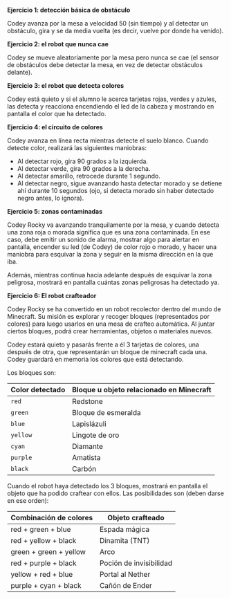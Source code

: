 **Ejercicio 1: detección básica de obstáculo**

Codey avanza por la mesa a velocidad 50 (sin tiempo) y al detectar un obstáculo, gira y se da media vuelta (es decir, vuelve por donde ha venido).

**Ejercicio 2: el robot que nunca cae**

Codey se mueve aleatoriamente por la mesa pero nunca se cae (el sensor de obstáculos debe detectar la mesa, en vez de detectar obstáculos delante).

**Ejercicio 3: el robot que detecta colores**

Codey está quieto y si el alumno le acerca tarjetas rojas, verdes y azules, las detecta y reacciona encendiendo el led de la cabeza y mostrando en pantalla el color que ha detectado.

**Ejercicio 4: el circuito de colores**

Codey avanza en línea recta mientras detecte el suelo blanco. Cuando detecte color, realizará las siguientes maniobras:
- Al detectar rojo, gira 90 grados a la izquierda.
- Al detectar verde, gira 90 grados a la derecha.
- Al detectar amarillo, retrocede durante 1 segundo.
- Al detectar negro, sigue avanzando hasta detectar morado y se detiene ahí durante 10 segundos (ojo, si detecta morado sin haber detectado negro antes, lo ignora).

**Ejercicio 5: zonas contaminadas**

Codey Rocky va avanzando tranquilamente por la mesa, y cuando detecta una zona roja o morada significa que es una zona contaminada. En ese caso, debe emitir un sonido de alarma, mostrar algo para alertar en pantalla, encender su led (de Codey) de color rojo o morado, y hacer una maniobra para esquivar la zona y seguir en la misma dirección en la que iba.

Además, mientras continua hacia adelante después de esquivar la zona peligrosa, mostrará en pantalla cuántas zonas peligrosas ha detectado ya.

**Ejercicio 6: El robot crafteador**

Codey Rocky se ha convertido en un robot recolector dentro del mundo de Minecraft. Su misión es explorar y recoger bloques (representados por colores) para luego usarlos en una mesa de crafteo automática. Al juntar ciertos bloques, podrá crear herramientas, objetos o materiales nuevos.

Codey estará quieto y pasarás frente a él 3 tarjetas de colores, una después de otra, que representarán un bloque de minecraft cada una. Codey guardará en memoria los colores que está detectando.

Los bloques son:

| Color detectado | Bloque u objeto relacionado en Minecraft |
|-----------------|------------------------------------------|
| `red`           | Redstone                                 |
| `green`         | Bloque de esmeralda                      |
| `blue`          | Lapislázuli                              |
| `yellow`        | Lingote de oro                           |
| `cyan`          | Diamante                                 |
| `purple`        | Amatista                                 |
| `black`         | Carbón                                   |

Cuando el robot haya detectado los 3 bloques, mostrará en pantalla el objeto que ha podido craftear con ellos. Las posibilidades son (deben darse en ese orden):

| Combinación de colores               | Objeto crafteado         |
|--------------------------------------|--------------------------|
| red + green + blue                   | Espada mágica            |
| red + yellow + black                 | Dinamita (TNT)           |
| green + green + yellow               | Arco                     |
| red + purple + black                 | Poción de invisibilidad  |
| yellow + red + blue                  | Portal al Nether         |
| purple + cyan + black                | Cañón de Ender           |
